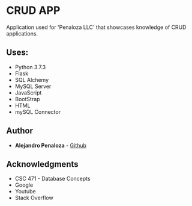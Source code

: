# CRUD APP

Application used for 'Penaloza LLC' that showcases knowledge of CRUD applications. 

## Uses:

- Python 3.7.3
- Flask
- SQL Alchemy
- MySQL Server
- JavaScript
- BootStrap
- HTML
- mySQL Connector

## Author

* **Alejandro Penaloza** - [Github](https://github.com/apenaloza7)

## Acknowledgments

* CSC 471 - Database Concepts
* Google
* Youtube
* Stack Overflow
